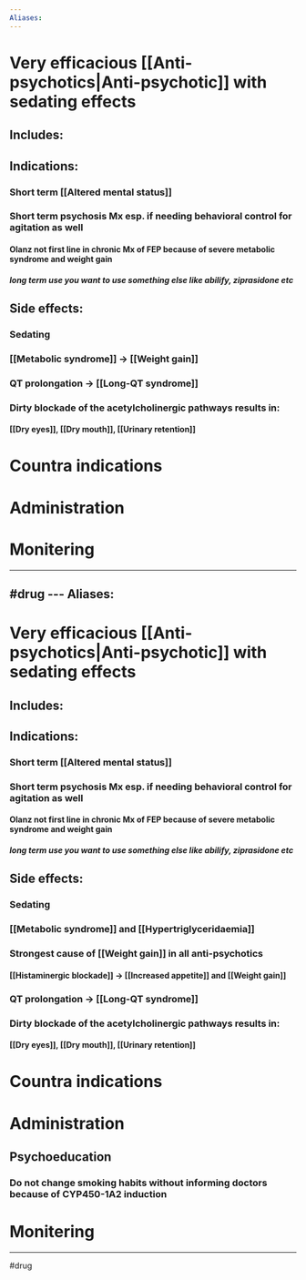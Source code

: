 ```yaml
---
Aliases:
---
```

# Very efficacious [[Anti-psychotics|Anti-psychotic]] with sedating effects
## Includes:
## Indications:
### Short term [[Altered mental status]]
### Short term psychosis Mx esp. if needing behavioral control for agitation as well
#### Olanz not first line in chronic Mx of FEP because of severe metabolic syndrome and weight gain 
##### long term use you want to use something else like abilify, ziprasidone etc 
## Side effects:
### Sedating
### [[Metabolic syndrome]] -> [[Weight gain]]
### QT prolongation -> [[Long-QT syndrome]]
### Dirty blockade of the acetylcholinergic pathways results in:
#### [[Dry eyes]], [[Dry mouth]], [[Urinary retention]]
# Countra indications
# Administration 
# Monitering 

---
#drug ---
Aliases:
---
# Very efficacious [[Anti-psychotics|Anti-psychotic]] with sedating effects
## Includes:
## Indications:
### Short term [[Altered mental status]]
### Short term psychosis Mx esp. if needing behavioral control for agitation as well
#### Olanz not first line in chronic Mx of FEP because of severe metabolic syndrome and weight gain 
##### long term use you want to use something else like abilify, ziprasidone etc 
## Side effects:
### Sedating
### [[Metabolic syndrome]] and [[Hypertriglyceridaemia]]
### Strongest cause of [[Weight gain]] in all anti-psychotics
#### [[Histaminergic blockade]] -> [[Increased appetite]] and [[Weight gain]]
### QT prolongation -> [[Long-QT syndrome]]
### Dirty blockade of the acetylcholinergic pathways results in:
#### [[Dry eyes]], [[Dry mouth]], [[Urinary retention]]
# Countra indications
# Administration 
## Psychoeducation
### Do not change smoking habits without informing doctors because of CYP450-1A2 induction
# Monitering 

---
#drug 